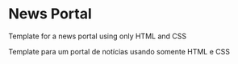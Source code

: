 # News Portal

Template for a news portal using only HTML and CSS

Template para um portal de notícias usando somente HTML e CSS
